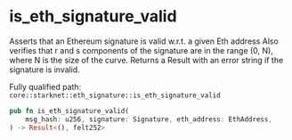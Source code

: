 # is_eth_signature_valid

Asserts that an Ethereum signature is valid w.r.t. a given Eth address Also verifies that r and s components of the signature are in the range (0, N), where N is the size of the curve. Returns a Result with an error string if the signature is invalid.

Fully qualified path: `core::starknet::eth_signature::is_eth_signature_valid`

```rust
pub fn is_eth_signature_valid(
    msg_hash: u256, signature: Signature, eth_address: EthAddress,
) -> Result<(), felt252>
```

